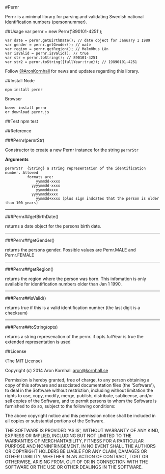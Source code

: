 #Pernr

Pernr is a minimal library for parsing and validating Swedish national
identification numbers (personnummer).

##Usage
    var pernr = new Pernr('890101-4251');

    var date = pernr.getBirthDate(); // date object for January 1 1989
    var gender = pernr.getGender(); // male
    var region = pernr.getRegion(); // Malmöhus Län
    var isValid = pernr.isValid(); // true
    var str = pernr.toString(); // 890101-4251
    var str2 = pernr.toString({fullYear:true}); // 19890101-4251

Follow [@AronKornhall](http://twitter.com/AronKornhall) for news and updates
regarding this library.

##Install
Node

    npm install pernr

Browser

    bower install pernr
    or download pernr.js

##Test
    npm test

##Reference

###Pernr(pernrStr)

Constructor to create a new Pernr instance for the string `pernrStr`

__Arguments__
 
    pernrStr  {String} a string representation of the identification number. Allowed
              formats are:
                  yymmdd-xxxx
                yyyymmdd-xxxx
                  yymmddxxxx
                yyyymmddxxxx
                  yymmdd+xxxx (plus sign indcates that the person is older than 100 years)

---------

###Pernr##getBirthDate()

returns a date object for the persons birth date.

---------

###Pernr##getGender()

returns the persons gender. Possible values are Pernr.MALE and Pernr.FEMALE

---------

###Pernr##getRegion()

returns the region where the person was born. This infomation is only available for
identification numbers older than Jan 1 1990.

---------

###Pernr##isValid()

returns true if this is a valid identification number (the last digit is a checksum)

---------

###Pernr##toString(opts)

returns a string represenation of the pernr. if opts.fullYear is true the extended
representation is used

##License 

(The MIT License)

Copyright (c) 2014 Aron Kornhall <aron@kornhall.se>

Permission is hereby granted, free of charge, to any person obtaining
a copy of this software and associated documentation files (the
'Software'), to deal in the Software without restriction, including
without limitation the rights to use, copy, modify, merge, publish,
distribute, sublicense, and/or sell copies of the Software, and to
permit persons to whom the Software is furnished to do so, subject to
the following conditions:

The above copyright notice and this permission notice shall be
included in all copies or substantial portions of the Software.

THE SOFTWARE IS PROVIDED 'AS IS', WITHOUT WARRANTY OF ANY KIND,
EXPRESS OR IMPLIED, INCLUDING BUT NOT LIMITED TO THE WARRANTIES OF
MERCHANTABILITY, FITNESS FOR A PARTICULAR PURPOSE AND NONINFRINGEMENT.
IN NO EVENT SHALL THE AUTHORS OR COPYRIGHT HOLDERS BE LIABLE FOR ANY
CLAIM, DAMAGES OR OTHER LIABILITY, WHETHER IN AN ACTION OF CONTRACT,
TORT OR OTHERWISE, ARISING FROM, OUT OF OR IN CONNECTION WITH THE
SOFTWARE OR THE USE OR OTHER DEALINGS IN THE SOFTWARE.
